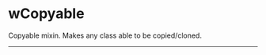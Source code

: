 # wCopyable

Copyable mixin. Makes any class able to be copied/cloned.
_ _ _ _ _ _


















